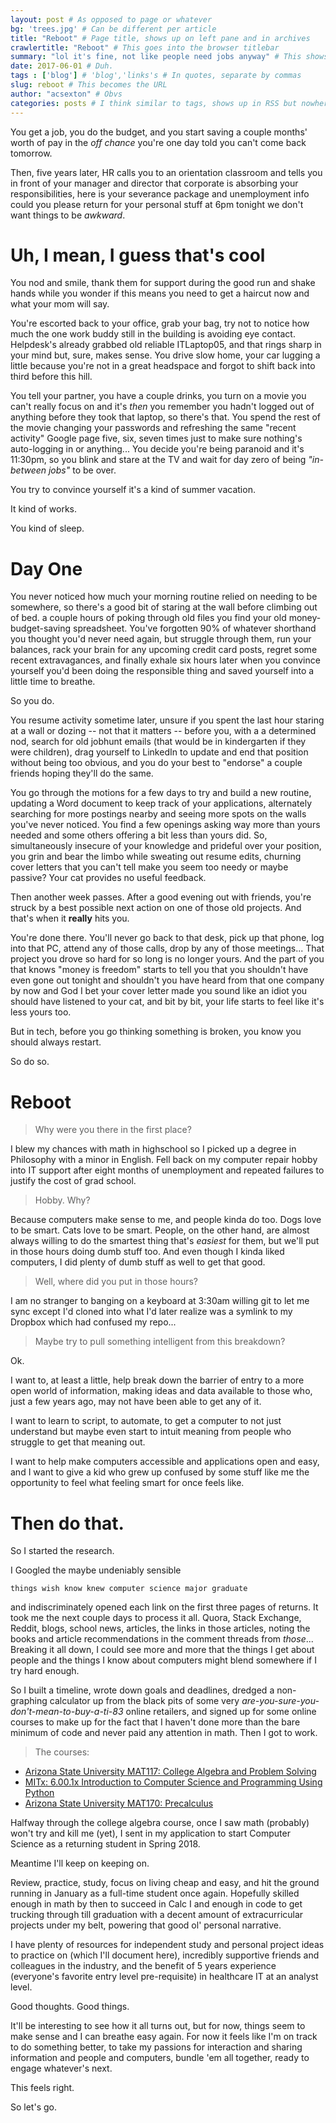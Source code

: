 ```yaml
---
layout: post # As opposed to page or whatever
bg: 'trees.jpg' # Can be different per article
title: "Reboot" # Page title, shows up on left pane and in archives
crawlertitle: "Reboot" # This goes into the browser titlebar
summary: "lol it's fine, not like people need jobs anyway" # This shows up on the left frame and on things like facebook posts
date: 2017-06-01 # Duh.
tags : ['blog'] # 'blog','links's # In quotes, separate by commas
slug: reboot # This becomes the URL
author: "acsexton" # Obvs
categories: posts # I think similar to tags, shows up in RSS but nowhere else?
---
```


You get a job, you do the budget, and you start saving a couple months' worth of pay in the *off chance* you're one day told you can't come back tomorrow.

Then, five years later, HR calls you to an orientation classroom and tells you in front of your manager and director that corporate is absorbing your responsibilities, here is your severance package and unemployment info could you please return for your personal stuff at 6pm tonight we don't want things to be *awkward*.

# Uh, I mean, I guess that's cool

You nod and smile, thank them for support during the good run and shake hands while you wonder if this means you need to get a haircut now and what your mom will say.

You're escorted back to your office, grab your bag, try not to notice how much the one work buddy still in the building is avoiding eye contact. Helpdesk's already grabbed old reliable ITLaptop05, and that rings sharp in your mind but, sure, makes sense. You drive slow home, your car lugging a little because you're not in a great headspace and forgot to shift back into third before this hill.

You tell your partner, you have a couple drinks, you turn on a movie you can't really focus on and it's *then* you remember you hadn't logged out of anything before they took that laptop, so there's that. You spend the rest of the movie changing your passwords and refreshing the same "recent activity" Google page five, six, seven times just to make sure nothing's auto-logging in or anything... You decide you're being paranoid and it's 11:30pm, so you blink and stare at the TV and wait for day zero of being *"in-between jobs"* to be over.

You try to convince yourself it's a kind of summer vacation.

It kind of works.

You kind of sleep.

# Day One

You never noticed how much your morning routine relied on needing to be somewhere, so there's a good bit of staring at the wall before climbing out of bed. a couple hours of poking through old files you find your old money-budget-saving spreadsheet. You've forgotten 90% of whatever shorthand you thought you'd never need again, but struggle through them, run your balances, rack your brain for any upcoming credit card posts, regret some recent extravagances, and finally exhale six hours later when you convince yourself you'd been doing the responsible thing and saved yourself into a little time to breathe.

So you do.

You resume activity sometime later, unsure if you spent the last hour staring at a wall or dozing -- not that it matters -- before you, with a a determined nod, search for old jobhunt emails (that would be in kindergarten if they were children), drag yourself to LinkedIn to update and end that position without being too obvious, and you do your best to "endorse" a couple friends hoping they'll do the same.

You go through the motions for a few days to try and build a new routine, updating a Word document to keep track of your applications, alternately searching for more postings nearby and seeing more spots on the walls you've never noticed. You find a few openings asking way more than yours needed and some others offering a bit less than yours did. So, simultaneously insecure of your knowledge and prideful over your position, you grin and bear the limbo while sweating out resume edits, churning cover letters that you can't tell make you seem too needy or maybe passive? Your cat provides no useful feedback.

Then another week passes. After a good evening out with friends, you're struck by a best possible next action on one of those old projects. And that's when it **really** hits you.

You're done there. You'll never go back to that desk, pick up that phone, log into that PC, attend any of those calls, drop by any of those meetings... That project you drove so hard for so long is no longer yours. And the part of you that knows "money is freedom" starts to tell you that you shouldn't have even gone out tonight and shouldn't you have heard from that one company by now and God I bet your cover letter made you sound like an idiot you should have listened to your cat, and bit by bit, your life starts to feel like it's less yours too.

But in tech, before you go thinking something is broken, you know you should always restart.

So do so.

# Reboot

> Why were you there in the first place?

I blew my chances with math in highschool so I picked up a degree in Philosophy with a minor in English. Fell back on my computer repair hobby into IT support after eight months of unemployment and repeated failures to justify the cost of grad school.

> Hobby. Why?

Because computers make sense to me, and people kinda do too. Dogs love to be smart. Cats love to be smart. People, on the other hand, are almost always willing to do the smartest thing that's *easiest* for them, but we'll put in those hours doing dumb stuff too. And even though I kinda liked computers, I did plenty of dumb stuff as well to get that good.

> Well, where did you put in those hours?

I am no stranger to banging on a keyboard at 3:30am willing git to let me sync except I'd cloned into what I'd later realize was a symlink to my Dropbox which had confused my repo...

> Maybe try to pull something intelligent from this breakdown?

Ok.

I want to, at least a little, help break down the barrier of entry to a more open world of information, making ideas and data available to those who, just a few years ago, may not have been able to get any of it.

I want to learn to script, to automate, to get a computer to not just understand but maybe even start to intuit meaning from people who struggle to get that meaning out.

I want to help make computers accessible and applications open and easy, and I want to give a kid who grew up confused by some stuff like me the opportunity to feel what feeling smart for once feels like.

# Then do that.

So I started the research.

I Googled the maybe undeniably sensible

`things wish know knew computer science major graduate`

and indiscriminately opened each link on the first three pages of returns. It took me the next couple days to process it all. Quora, Stack Exchange, Reddit, blogs, school news, articles, the links in those articles, noting the books and article recommendations in the comment threads from *those*... Breaking it all down, I could see more and more that the things I get about people and the things I know about computers might blend somewhere if I try hard enough.

So I built a timeline, wrote down goals and deadlines, dredged a non-graphing calculator up from the black pits of some very *are-you-sure-you-don't-mean-to-buy-a-ti-83* online retailers, and signed up for some online courses to make up for the fact that I haven't done more than the bare minimum of code and never paid any attention in math. Then I got to work.

> The courses:
* [Arizona State University MAT117: College Algebra and Problem Solving](https://www.edx.org/course/college-algebra-problem-solving-asux-mat117x)
* [MITx: 6.00.1x Introduction to Computer Science and Programming Using Python](https://www.edx.org/course/introduction-computer-science-mitx-6-00-1x-10)
* [Arizona State University MAT170: Precalculus](https://www.edx.org/course/precalculus-asux-mat170x)

Halfway through the college algebra course, once I saw math (probably) won't try and kill me (yet), I sent in my application to start Computer Science as a returning student in Spring 2018.

Meantime I'll keep on keeping on.

Review, practice, study, focus on living cheap and easy, and hit the ground running in January as a full-time student once again. Hopefully skilled enough in math by then to succeed in Calc I and enough in code to get trucking through till graduation with a decent amount of extracurricular projects under my belt, powering that good ol' personal narrative.

I have plenty of resources for independent study and personal project ideas to practice on (which I'll document here),  incredibly supportive friends and colleagues in the industry, and the benefit of 5 years experience (everyone's favorite entry level pre-requisite) in healthcare IT at an analyst level.

Good thoughts. Good things.

It'll be interesting to see how it all turns out, but for now, things seem to make sense and I can breathe easy again. For now it feels like I'm on track to do something better, to take my passions for interaction and sharing information and people and computers, bundle 'em all together, ready to engage whatever's next.

This feels right.

So let's go.
